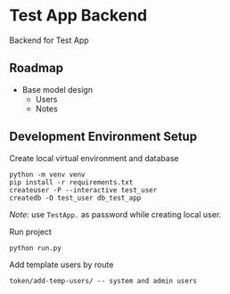 # Test App Backend

Backend for Test App

## Roadmap

- Base model design
    - Users
    - Notes


## Development Environment Setup

Create local virtual environment and database

    python -m venv venv
    pip install -r requirements.txt
    createuser -P --interactive test_user
    createdb -O test_user db_test_app

_Note_: use `TestApp.` as password while creating local user.

Run project

    python run.py

Add template users by route

    token/add-temp-users/ -- system and admin users
